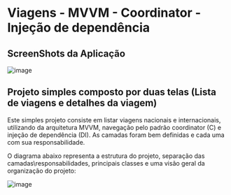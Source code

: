 # Viagens - MVVM - Coordinator - Injeção de dependência

## ScreenShots da Aplicação

![image](https://i.ibb.co/99W9sCc/Viagens-MVVM-C-DI.png)

## Projeto simples composto por duas telas (Lista de viagens e detalhes da viagem)

Este simples projeto consiste em listar viagens nacionais e internacionais, utilizando da arquitetura MVVM, navegação pelo padrão coordinator (C) e injeção de dependência (DI). As camadas foram bem definidas e cada uma com sua responsabilidade.

O diagrama abaixo representa a estrutura do projeto, separação das camadas\responsabilidades, principais classes e uma visão geral da organização do projeto:

![image](https://i.ibb.co/nPqmxwt/Diagrama-Viagens-MVVM-C-DI.png)
